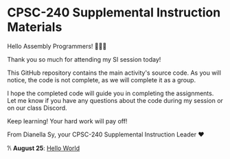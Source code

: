 # CPSC-240 Supplemental Instruction Materials 
Hello Assembly Programmers! 👩🏻‍💻

Thank you so much for attending my SI session today!

This GitHub repository contains the main activity's source code. As you will notice, the code is not complete, as we will complete it as a group. 

I hope the completed code will guide you in completing the assignments. Let me know if you have any questions about the code during my session or on our class Discord. 

Keep learning! Your hard work will pay off!

From Dianella Sy, your CPSC-240 Supplemental Instruction Leader ❤️

𐙚 **August 25**: [Hello World](https://github.com/dianellasy/CPSC-240-Supplemental-Instruction/tree/main/hello_world)
